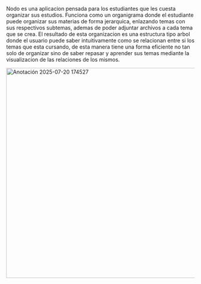 Nodo es una aplicacion pensada para los estudiantes que les cuesta organizar sus estudios. 
Funciona como un organigrama donde el estudiante puede organizar sus materias de forma jerarquica, enlazando temas con sus respectivos 
subtemas, ademas de poder adjuntar archivos a cada tema que se crea. El resultado de esta organizacion es una estructura tipo arbol donde 
el usuario puede saber intuitivamente como se relacionan entre si los temas que esta cursando, de esta manera tiene una forma eficiente
no tan solo de organizar sino de saber repasar y aprender sus temas mediante la visualizacion de las relaciones de los mismos.

<img width="964" height="561" alt="Anotación 2025-07-20 174527" src="https://github.com/user-attachments/assets/0391ee6f-097f-4517-bf30-a48456d6645a" />
